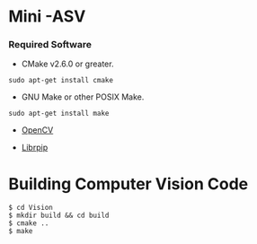 # Mini -ASV

### Required Software
* CMake v2.6.0 or greater.

``sudo apt-get install cmake``

* GNU Make or other POSIX Make.

``sudo apt-get install make``

* [OpenCV](https://docs.opencv.org/master/d2/de6/tutorial_py_setup_in_ubuntu.html)

* [Librpip](https://librpip.frasersdev.net/get/download/)


# Building Computer Vision Code
```console
$ cd Vision
$ mkdir build && cd build
$ cmake ..
$ make
```
